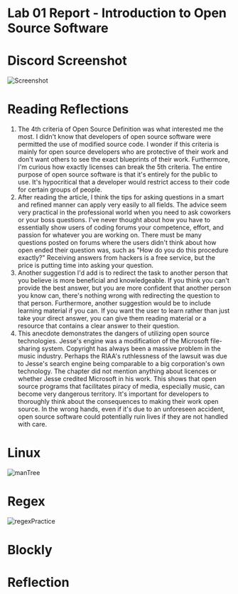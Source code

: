 # Lab 01 Report - Introduction to Open Source Software

# Discord Screenshot 
![Screenshot](https://user-images.githubusercontent.com/68397066/149561286-6e943c7b-5f9d-4b47-9e37-b3b99b63a116.png)

# Reading Reflections

1. The 4th criteria of Open Source Definition was what interested me the most. I didn't know that developers of open source software were permitted the use of modified source code. I wonder if this criteria is mainly for open source developers who are protective of their work and don't want others to see the exact blueprints of their work. Furthermore, I'm curious how exactly licenses can break the 5th criteria. The entire purpose of open source software is that it's entirely for the public to use. It's hypocritical that a developer would restrict access to their code for certain groups of people. 
2. After reading the article, I think the tips for asking questions in a smart and refined manner can apply very easily to all fields. The advice seem very practical in the professional world when you need to ask coworkers or your boss questions. I've never thought about how you have to essentially show users of coding forums your competence, effort, and passion for whatever you are working on. There must be many questions posted on forums where the users didn't think about how open ended their question was, such as "How do you do this procedure exactly?" Receiving answers from hackers is a free service, but the price is putting time into asking your question. 
3. Another suggestion I'd add is to redirect the task to another person that you believe is more beneficial and knowledgeable. If you think you can't provide the best answer, but you are more confident that another person you know can, there's nothing wrong with redirecting the question to that person. Furthermore, another suggestion would be to include learning material if you can. If you want the user to learn rather than just take your direct answer, you can give them reading material or a resource that contains a clear answer to their question. 
4. This anecdote demonstrates the dangers of utilizing open source technologies. Jesse's engine was a modification of the Microsoft file-sharing system. Copyright has always been a massive problem in the music industry. Perhaps the RIAA's ruthlessness of the lawsuit was due to Jesse's search engine being comparable to a big corporation's own technology. The chapter did not mention anything about licences or whether Jesse credited Microsoft in his work. This shows that open source programs that facilitates piracy of media, especially music, can become very dangerous territory. It's important for developers to thoroughly think about the consequences to making their work open source. In the wrong hands, even if it's due to an unforeseen accident, open source software could potentially ruin lives if they are not handled with care.  

# Linux 
![manTree](https://user-images.githubusercontent.com/68397066/149577077-06f8a275-6dc7-44e5-9727-96cad39dc9b2.PNG)

# Regex 
![regexPractice](https://user-images.githubusercontent.com/68397066/149577094-1be7eef0-4366-43b1-9d86-044058d6ad83.PNG)

# Blockly 

# Reflection
